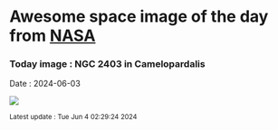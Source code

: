 
# Awesome space image of the day from [NASA](https://api.nasa.gov/)

### Today image : NGC 2403 in Camelopardalis
Date : 2024-06-03

![](https://apod.nasa.gov/apod/image/2405/NGC2403-LRGB+Ha+Oiii-v25-f1024.jpg)

<small>Latest update : Tue Jun  4 02:29:24 2024</small>
        